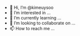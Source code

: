 - 👋 Hi, I’m @kimeuysoo
- 👀 I’m interested in ...
- 🌱 I’m currently learning ...
- 💞️ I’m looking to collaborate on ...
- 📫 How to reach me ...

<!---
kimeuysoo/kimeuysoo is a ✨ special ✨ repository because its `README.md` (this file) appears on your GitHub profile.
You can click the Preview link to take a look at your changes.
--->
